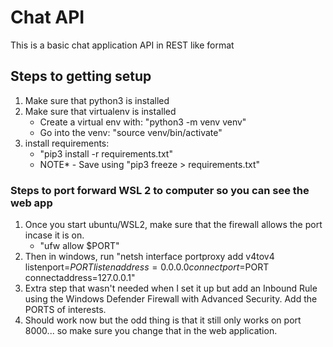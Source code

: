# Chat API
This is a basic chat application API in REST like format

## Steps to getting setup

1. Make sure that python3 is installed
2. Make sure that virtualenv is installed
    - Create a virtual env with: "python3 -m venv venv"
    - Go into the venv: "source venv/bin/activate"
3. install requirements:
    - "pip3 install -r requirements.txt"
    - NOTE* - Save using "pip3 freeze > requirements.txt"




### Steps to port forward WSL 2 to computer so you can see the web app
1. Once you start ubuntu/WSL2, make sure that the firewall allows the port incase it is on.
    - "ufw allow $PORT"
2. Then in windows, run "netsh interface portproxy add v4tov4 listenport=$PORT listenaddress=0.0.0.0 connectport=$PORT connectaddress=127.0.0.1" 
3. Extra step that wasn't needed when I set it up but add an Inbound Rule using the Windows Defender Firewall with Advanced Security. Add the PORTS of interests.
4. Should work now but the odd thing is that it still only works on port 8000... so make sure you change that in the web application.